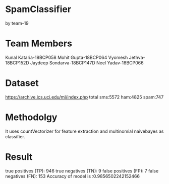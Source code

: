 # SpamClassifier
by team-19 
# Team Members
Kunal Kataria-18BCP058
Mohit Gupta-18BCP064
Vyomesh Jethva-18BCP152D
Jaydeep Sondarva-18BCP147D
Neel Yadav-18BCP066
# Dataset
https://archive.ics.uci.edu/ml/index.php
total sms:5572 ham:4825 spam:747
# Methodolgy
It uses countVectorizer for feature extraction and multinomial naivebayes as classifier. 
# Result
true positives (TP): 946 
true negatives (TN): 9 
false positives (FP): 7
false negatives (FN): 153
Accuracy of model is :0.9856502242152466
